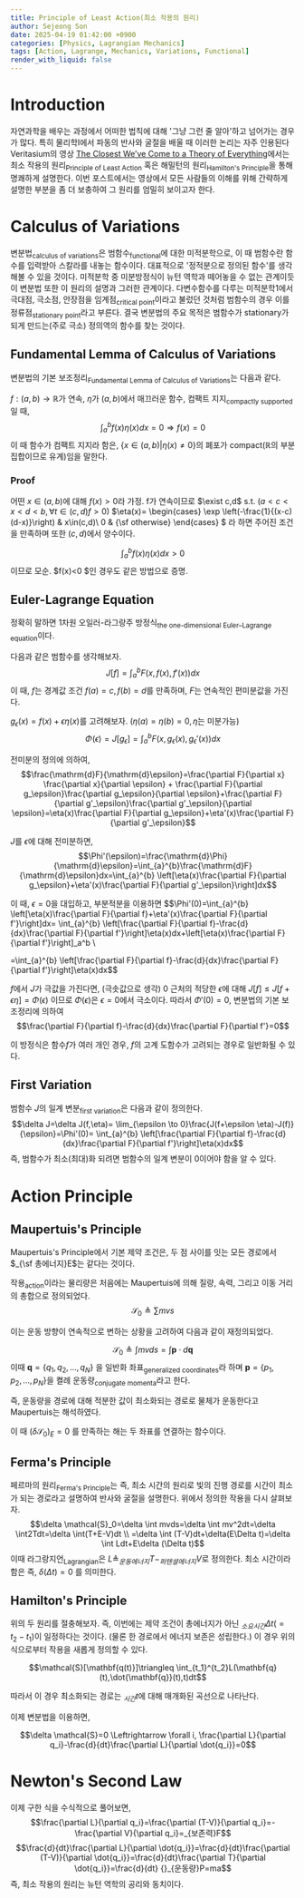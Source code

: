 ```yaml
---
title: Principle of Least Action(최소 작용의 원리)
author: Sejeong Son
date: 2025-04-19 01:42:00 +0900
categories: [Physics, Lagrangian Mechanics]
tags: [Action, Lagrange, Mechanics, Variations, Functional]
render_with_liquid: false
---
```

# Introduction
자연과학을 배우는 과정에서 어떠한 법칙에 대해 '그냥 그런 줄 알아'하고 넘어가는 경우가 많다. 특히 물리학I에서 파동의 반사와 굴절을 배울 때 이러한 논리는 자주 인용된다 Veritasium의 영상 [The Closest We’ve Come to a Theory of Everything](https://www.youtube.com/watch?v=Q10_srZ-pbs)에서는  최소 작용의 원리<sub>Principle of Least Action</sub> 혹은 해밀턴의 원리<sub>Hamilton's Principle</sub>을 통해 명쾌하게 설명한다. 이번 포스트에서는 영상에서 모든 사람들의 이해를 위해 간략하게 설명한 부분을 좀 더 보충하여 그 원리를 엄밀히 보이고자 한다. 

# Calculus of Variations
변분법<sub>calculus of variations</sub>은 범함수<sub>functional</sub>에 대한 미적분학으로, 이 때 범함수란 함수를 입력받아 스칼라를 내놓는 함수이다. 대표적으로 '정적분으로 정의된 함수'를 생각해볼 수 있을 것이다. 미적분학 중 미분방정식이 뉴턴 역학과 떼어놓을 수 없는 관계이듯이 변분법 또한 이 원리의 설명과 그러한 관계이다. 
다변수함수를 다루는 미적분학1에서 극대점, 극소점, 안장점을 임계점<sub>critical point</sub>이라고 불렀던 것처럼 범함수의 경우 이를 정류점<sub>stationary point</sub>라고 부른다. 결국 변분법의 주요 목적은 범함수가 stationary가 되게 만드는(주로 극소) 정의역의 함수를 찾는 것이다. 

## Fundamental Lemma of Calculus of Variations
변분법의 기본 보조정리<sub>Fundamental Lemma of Calculus of Variations</sub>는 다음과 같다.

$f:(a,b) \to \mathbb{R}$가 연속, $\eta$가 $(a,b)$에서 매끄러운 함수, 컴팩트 지지<sub>compactly supported</sub>일 때,
$$\int_{a}^{b}f(x)\eta(x)dx=0 \Rightarrow f(x)=0$$
이 때 함수가 컴팩트 지지라 함은, $\{x \in (a,b)|\eta(x)\ne 0\}$의 폐포가 compact($\mathbb{R}$의 부분집합이므로 유계)임을 말한다. 
### Proof
어떤 $x \in (a,b)$에 대해 $f(x)>0$라 가정.
f가 연속이므로 $\exist c,d$ s.t. ($a<c<x<d<b, \forall t \in (c,d) f>0)$
$\eta(x)= \begin{cases} \exp \left(-\frac{1}{(x-c)(d-x)}\right) & x\in(c,d)\\
0 & {\sf otherwise} \end{cases} $ 라 하면 주어진 조건을 만족하며 또한 $(c,d)$에서 양수이다.

$$ \int_{a}^{b}f(x)\eta(x)dx>0$$
이므로 모순. $f(x)<0 $인 경우도 같은 방법으로 증명.

## Euler-Lagrange Equation
정확히 말하면 1차원 오일러-라그랑주 방정식<sub>the one-dimensional Euler–Lagrange equation</sub>이다.

다음과 같은 범함수를 생각해보자.
$$J[f]=\int_{a}^{b}F(x,f(x),f'(x))dx$$
이 때, $f$는 경계값 조건 $f(a)=c, f(b)=d$를 만족하며, $F$는 연속적인 편미분값을 가진다. 

$g_\epsilon(x)=f(x)+\epsilon\eta(x)$를 고려해보자. ($\eta(a)=\eta(b)=0, \eta$는 미분가능)
$$\Phi(\epsilon)=J[g_\epsilon]=\int_{a}^{b}F(x,g_\epsilon(x),g_\epsilon'(x))dx$$

전미분의 정의에 의하여,
$$\frac{\mathrm{d}F}{\mathrm{d}\epsilon}=\frac{\partial F}{\partial x} \frac{\partial x}{\partial \epsilon} + \frac{\partial F}{\partial g_\epsilon}\frac{\partial g_\epsilon}{\partial \epsilon}+\frac{\partial F}{\partial g'_\epsilon}\frac{\partial g'_\epsilon}{\partial \epsilon}=\eta(x)\frac{\partial F}{\partial g_\epsilon}+\eta'(x)\frac{\partial F}{\partial g'_\epsilon}$$


$J$를 $\epsilon$에 대해 전미분하면,
$$\Phi'(\epsilon)=\frac{\mathrm{d}\Phi}{\mathrm{d}\epsilon}=\int_{a}^{b}\frac{\mathrm{d}F}{\mathrm{d}\epsilon}dx=\int_{a}^{b} \left[\eta(x)\frac{\partial F}{\partial g_\epsilon}+\eta'(x)\frac{\partial F}{\partial g'_\epsilon}\right]dx$$

이 때, $\epsilon=0$을 대입하고, 부분적분을 이용하면
$$\Phi'(0)=\int_{a}^{b} \left[\eta(x)\frac{\partial F}{\partial f}+\eta'(x)\frac{\partial F}{\partial f'}\right]dx=
\int_{a}^{b} \left[\frac{\partial F}{\partial f}-\frac{d}{dx}\frac{\partial F}{\partial f'}\right]\eta(x)dx+\left[\eta(x)\frac{\partial F}{\partial f'}\right]_a^b
\\

=\int_{a}^{b} \left[\frac{\partial F}{\partial f}-\frac{d}{dx}\frac{\partial F}{\partial f'}\right]\eta(x)dx$$

$f$에서 $J$가 극값을 가진다면, (극솟값으로 생각) 0 근처의 적당한 $\epsilon$에 대해 $J[f]\leq J[f+\epsilon \eta]=\Phi (\epsilon)$ 이므로 $\Phi (\epsilon)$은 $\epsilon =0$에서 극소이다. 따라서 $\Phi'(0)=0$, 변분법의 기본 보조정리에 의하여
$$\frac{\partial F}{\partial f}-\frac{d}{dx}\frac{\partial F}{\partial f'}=0$$

이 방정식은 함수$f$가 여러 개인 경우, $f$의 고계 도함수가 고려되는 경우로 일반화될 수 있다.

## First Variation
범함수 $J$의 일계 변분<sub>first variation</sub>은 다음과 같이 정의한다.
$$\delta J=\delta J(f,\eta)= \lim_{\epsilon \to 0}\frac{J(f+\epsilon \eta)-J(f)}{\epsilon}=\Phi'(0)=
\int_{a}^{b} \left[\frac{\partial F}{\partial f}-\frac{d}{dx}\frac{\partial F}{\partial f'}\right]\eta(x)dx$$
즉, 범함수가 최소(최대)화 되려면 범함수의 일계 변분이 0이어야 함을 알 수 있다.



# Action Principle
## Maupertuis's Principle
Maupertuis's Principle에서 기본 제약 조건은, 두 점 사이를 잇는 모든 경로에서 $_{\sf 총에너지}E$는 같다는 것이다.

작용<sub>action</sub>이라는 물리량은 처음에는 Maupertuis에 의해
질량, 속력, 그리고 이동 거리의 총합으로 정의되었다.
 $$\mathcal{S}_0 \triangleq \sum mvs$$ 

이는 운동 방향이 연속적으로 변하는 상황을 고려하여 다음과 같이 재정의되었다.

$$\mathcal{S}_0\triangleq \int mv ds = \int \mathbf{p} \cdot d\mathbf{q}$$
이때 $\mathbf{q}=\{q_1, q_2, ... , q_N\}$ 을 일반화 좌표<sub>generalized coordinates</sub>라 하며 $\mathbf{p}=\{p_1, p_2, ... , p_N\}$을 켤례 운동량<sub>conjugate momenta</sub>라고 한다.

즉, 운동량을 경로에 대해 적분한 값이 최소화되는 경로로 물체가 운동한다고 Maupertuis는 해석하였다.

이 때 $(\delta \mathcal{S}_0)_E=0$ 를 만족하는 해는 두 좌표를 연결하는 함수이다. 

## Ferma's Principle
페르마의 원리<sub>Ferma's Principle</sub>는 즉, 최소 시간의 원리로 빛의 진행 경로를 시간이 최소가 되는 경로라고 설명하여 반사와 굴절을 설명한다. 
위에서 정의한 작용을 다시 살펴보자.
$$\delta \mathcal{S}_0=\delta \int mvds=\delta \int mv^2dt=\delta \int2Tdt=\delta \int(T+E-V)dt \\ =\delta \int (T-V)dt+\delta(E\Delta t)=\delta \int Ldt+E\delta (\Delta t)$$
이때 라그랑지언<sub>Lagrangian</sub>은 $L\triangleq _{운동에너지}T-_{퍼텐셜에너지}V$로 정의한다. 최소 시간이라 함은 즉, $\delta (\Delta t)=0$ 를 의미한다.

## Hamilton's Principle

위의 두 원리를 절충해보자. 즉, 이번에는 제약 조건이 총에너지가 아닌 $_{소요 시간}\Delta t(=t_2-t_1)$이 일정하다는 것이다. (물론 한 경로에서 에너지 보존은 성립한다.)
이 경우 위의 식으로부터 작용을 새롭게 정의할 수 있다.

$$\mathcal{S}[\mathbf{q(t)}]\triangleq \int_{t_1}^{t_2}L(\mathbf{q}(t),\dot{\mathbf{q}}(t),t)dt$$

따라서 이 경우 최소화되는 경로는 $_{시간}t$에 대해 매개화된 곡선으로 나타난다. 

이제 변분법을 이용하면,

$$\delta \mathcal{S}=0 \Leftrightarrow 
\forall i,
\frac{\partial L}{\partial q_i}-\frac{d}{dt}\frac{\partial L}{\partial \dot{q_i}}=0$$

# Newton's Second Law

이제 구한 식을 수식적으로 풀어보면,
$$\frac{\partial L}{\partial q_i}=\frac{\partial (T-V)}{\partial q_i}=-\frac{\partial V}{\partial q_i}=_{보존력}F$$
$$\frac{d}{dt}\frac{\partial L}{\partial \dot{q_i}}=\frac{d}{dt}\frac{\partial (T-V)}{\partial \dot{q_i}}=\frac{d}{dt}\frac{\partial T}{\partial \dot{q_i}}=\frac{d}{dt}  {}_{운동량}P=ma$$
즉, 최소 작용의 원리는 뉴턴 역학의 공리와 동치이다.
